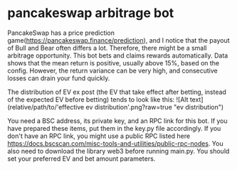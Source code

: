 # pancakeswap arbitrage bot

PancakeSwap has a price prediction game(https://pancakeswap.finance/prediction), and I notice that the payout of Bull and Bear often differs a lot. Therefore, there might be a small arbitrage opportunity. This bot bets and claims rewards automatically. Data shows that the mean return is positive, usually above 15%, based on the config. However, the return variance can be very high, and consecutive losses can drain your fund quickly.

The distribution of EV ex post (the EV that take effect after betting, instead of the expected EV before betting) tends to look like this:
![Alt text](relative/path/to/'effective ev distribution'.png?raw=true "ev distribution")

You need a BSC address, its private key, and an RPC link for this bot. If you have prepared these items, put them in the key.py file accordingly. If you don't have an RPC link, you might use a public RPC listed here https://docs.bscscan.com/misc-tools-and-utilities/public-rpc-nodes. You also need to download the library web3 before running main.py. You should set your preferred EV and bet amount parameters.
